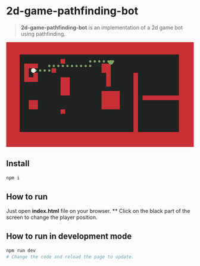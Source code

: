 
# 2d-game-pathfinding-bot

> **2d-game-pathfinding-bot** is an implementation of a 2d game bot using pathfinding.

![alt text](https://github.com/Briuor/2d-game-pathfinding-bot/blob/master/assets/demopf.gif?raw=true)

## Install
```sh
npm i
```

## How to run
Just open **index.html** file on your browser.
** Click on the black part of the screen to change the player position.

## How to run in development mode
```sh
npm run dev 
# Change the code and reload the page to update.
```
